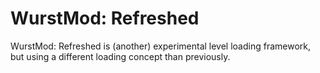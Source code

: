 # WurstMod: Refreshed
WurstMod: Refreshed is (another) experimental level loading framework, but using a different loading concept than previously.
